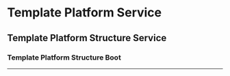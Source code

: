 # Template Platform Service

## Template Platform Structure Service

### Template Platform Structure Boot

----
